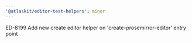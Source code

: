 ```yaml
---
'@atlaskit/editor-test-helpers': minor
---
```


ED-8199 Add new create editor helper on 'create-prosemirror-editor' entry point
